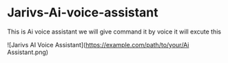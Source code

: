 # Jarivs-Ai-voice-assistant
This is Ai voice assistant we will give command it by voice it will excute this 

![Jarivs AI Voice Assistant](https://example.com/path/to/your/Ai Assistant.png)
